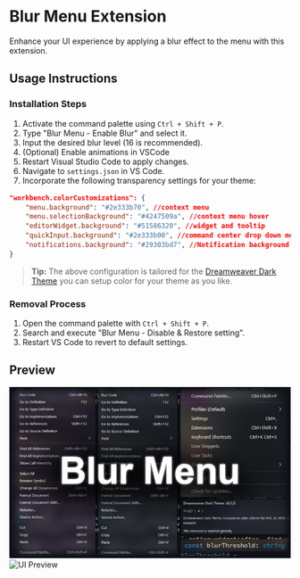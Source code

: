 # Blur Menu Extension

Enhance your UI experience by applying a blur effect to the menu with this extension.

## Usage Instructions

### Installation Steps
1. Activate the command palette using `Ctrl + Shift + P`.
2. Type "Blur Menu - Enable Blur" and select it.
3. Input the desired blur level (16 is recommended).
4. (Optional) Enable animations in VSCode
5. Restart Visual Studio Code to apply changes.
6. Navigate to `settings.json` in VS Code.
7. Incorporate the following transparency settings for your theme:

```json
"workbench.colorCustomizations": {
    "menu.background": "#2e333b70", //context menu
    "menu.selectionBackground": "#4247509a", //context menu hover
    "editorWidget.background": "#51586320", //widget and tooltip
    "quickInput.background": "#2e333b00", //command center drop down menu
    "notifications.background": "#29303bd7", //Notification background color.
}
```

> **Tip:** The above configuration is tailored for the [Dreamweaver Dark Theme](https://marketplace.visualstudio.com/items?itemName=Gaga-Dev.dreamweaver-dark-theme) you can setup color for your theme as you like.

### Removal Process
1. Open the command palette with `Ctrl + Shift + P`.
2. Search and execute "Blur Menu - Disable & Restore setting".
3. Restart VS Code to revert to default settings.

## Preview
![UI Preview](images/image.png "User Interface with Blur Effect")
![UI Preview](images/animation.gif "Animation User Interface with Blur Effect")

